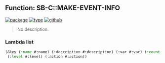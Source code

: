 ## Function: SB-C::MAKE-EVENT-INFO
[![package](https://img.shields.io/badge/Package-SB--C-5f9ea0.svg?style=social&colorA=999999)](../) [![type](https://img.shields.io/badge/Type-Function-5f9ea0.svg?style=social&colorA=999999)](../#function) [![github](https://img.shields.io/badge/GitHub-View_the_source-5f9ea0.svg?style=social&colorA=999999&logo=github)](https://github.com/sbcl/sbcl/blob/master/src/compiler/macros.lisp/) 

> No description.

### Lambda list
```cl
(&key (:name #:name) (:description #:description) (:var #:var) (:count #:count)
 (:level #:level) (:action #:action))
```
